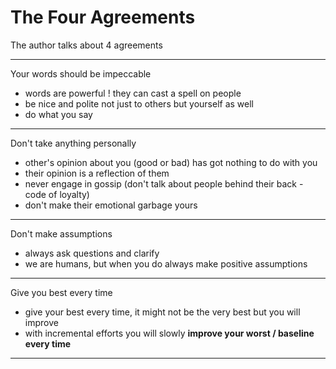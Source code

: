 # The Four Agreements

The author talks about 4 agreements 

---
Your words should be impeccable 

- words are powerful ! they can cast a spell on people
- be nice and polite not just to others but yourself as well 
- do what you say

---
Don't take anything personally 

- other's opinion about you (good or bad) has got nothing to do with you
- their opinion is a reflection of them
- never engage in gossip (don't talk about people behind their back - code of loyalty)
- don't make their emotional garbage yours

---
Don't make assumptions 

- always ask questions and clarify 
- we are humans, but when you do always make positive assumptions

---
Give you best every time 

- give your best every time, it might not be the very best but you will improve
- with incremental efforts you will slowly **improve your worst / baseline every time**

---
